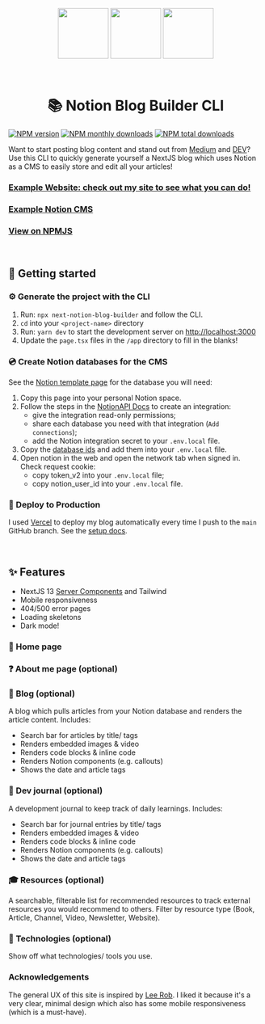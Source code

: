 <p align="center">
    <img src="https://cdn.worldvectorlogo.com/logos/next-js.svg" width="100" height="100" />
    <img src="https://upload.wikimedia.org/wikipedia/commons/thumb/9/9e/Plus_symbol.svg/1200px-Plus_symbol.svg.png" width="100" height="100" />
    <img src="https://upload.wikimedia.org/wikipedia/commons/4/45/Notion_app_logo.png" width="100" height="100" />
</p>
<br />

<h1 align="center">📚 Notion Blog Builder CLI</h1>

[![NPM version](https://img.shields.io/npm/v/next-notion-blog-builder.svg?style=flat)](https://www.npmjs.com/package/next-notion-blog-builder) [![NPM monthly downloads](https://img.shields.io/npm/dm/next-notion-blog-builder.svg?style=flat)](https://npmjs.org/package/next-notion-blog-builder) [![NPM total downloads](https://img.shields.io/npm/dt/next-notion-blog-builder.svg?style=flat)](https://npmjs.org/package/next-notion-blog-builder)

Want to start posting blog content and stand out from [Medium](https://www.medium.com) and [DEV](https://dev.to/t/blog)? Use this CLI to quickly generate yourself a NextJS blog which uses Notion as a CMS to easily store and edit all your articles!

### [Example Website: check out my site to see what you can do!](https://www.jameshw.dev)
### [Example Notion CMS](https://jdhw.notion.site/jdhw/Next-Notion-Blog-Template-8e961bdf11d64f8cb20787c53f43b422)
### [View on NPMJS](https://www.npmjs.com/package/next-notion-blog-builder)


<br />

## 🌱 Getting started

### ⚙️ Generate the project with the CLI

1. Run: `npx next-notion-blog-builder` and follow the CLI.
2. `cd` into your `<project-name>` directory
3. Run: `yarn dev` to start the development server on [http://localhost:3000](http://localhost:3000)
4. Update the `page.tsx` files in the `/app` directory to fill in the blanks!

### 💿 Create Notion databases for the CMS

See the [Notion template page](https://jdhw.notion.site/jdhw/Next-Notion-Blog-Template-8e961bdf11d64f8cb20787c53f43b422) for the database you will need:

1. Copy this page into your personal Notion space.
2. Follow the steps in the [NotionAPI Docs](https://developers.notion.com/docs/create-a-notion-integration) to create an integration:
   - give the integration read-only permissions;
   - share each database you need with that integration (`Add connections`);
   - add the Notion integration secret to your `.env.local` file.
3. Copy the [database ids](https://developers.notion.com/docs/create-a-notion-integration#step-3-save-the-database-id) and add them into your `.env.local` file.
4. Open notion in the web and open the network tab when signed in. Check request cookie:
   - copy token_v2 into your `.env.local` file;
   - copy notion_user_id into your `.env.local` file.

### 🚀 Deploy to Production

I used [Vercel](https://vercel.com/home) to deploy my blog automatically every time I push to the `main` GitHub branch. See the [setup docs](https://nextjs.org/learn/basics/deploying-nextjs-app/deploy).

<br />

## ✨ Features
- NextJS 13 [Server Components](https://nextjs.org/blog/next-13#new-app-directory-beta) and Tailwind
- Mobile responsiveness
- 404/500 error pages
- Loading skeletons
- Dark mode!

### 🏡 Home page
### ❓ About me page (optional)
### 📝 Blog (optional)
A blog which pulls articles from your Notion database and renders the article content. Includes:
- Search bar for articles by title/ tags
- Renders embedded images & video
- Renders code blocks & inline code
- Renders Notion components (e.g. callouts)
- Shows the date and article tags

### 📔 Dev journal (optional)
A development journal to keep track of daily learnings. Includes:
- Search bar for journal entries by title/ tags
- Renders embedded images & video
- Renders code blocks & inline code
- Renders Notion components (e.g. callouts)
- Shows the date and article tags

### 🎓 Resources (optional)
A searchable, filterable list for recommended resources to track external resources you would recommend to others. Filter by resource type (Book, Article, Channel, Video, Newsletter, Website).

### 🤖 Technologies (optional)
Show off what technologies/ tools you use.

### Acknowledgements
The general UX of this site is inspired by [Lee Rob](https://leerob.io/). I liked it because it's a very clear, minimal design which also has some mobile responsiveness (which is a must-have).
